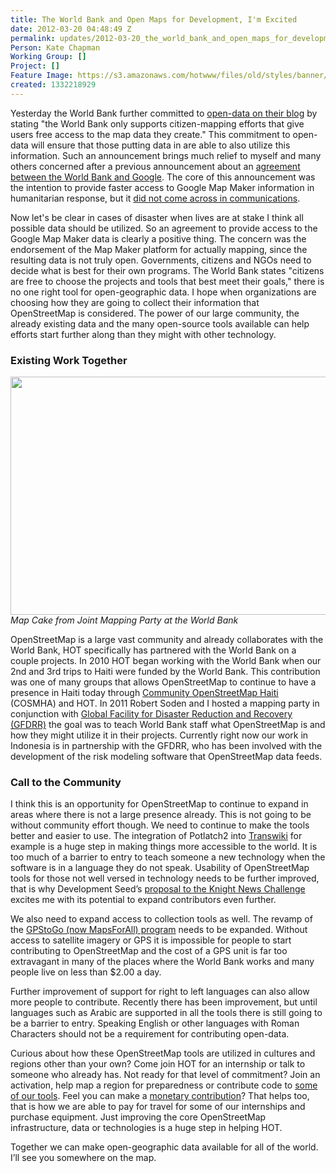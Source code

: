 ```yaml
---
title: The World Bank and Open Maps for Development, I'm Excited
date: 2012-03-20 04:48:49 Z
permalink: updates/2012-03-20_the_world_bank_and_open_maps_for_development_i'm_excited
Person: Kate Chapman
Working Group: []
Project: []
Feature Image: https://s3.amazonaws.com/hotwww/files/old/styles/banner/public/world_bank_map_cake.jpg
created: 1332218929
---
```


<p>Yesterday the World Bank further committed to <a href="http://blogs.worldbank.org/insidetheweb/maps-for-open-development">open-data on their blog</a> by stating "the World Bank only supports citizen-mapping efforts that give users free access to the map data they create." This commitment to open-data will ensure that those putting data in are able to also utilize this information. Such an announcement brings much relief to myself and many others concerned after a previous announcement about an <a href="http://www.nytimes.com/2012/01/14/opinion/empowering-citizen-cartographers.html">agreement between the World Bank and Google</a>. The core of this announcement was the intention to provide faster access to Google Map Maker information in humanitarian response, but it <a href="http://www.nytimes.com/2012/01/14/opinion/empowering-citizen-cartographers.html?_r=1">did not come across in communications</a>.</p><p>Now let's be clear in cases of disaster when lives are at stake I think all possible data should be utilized. So an agreement to provide access to the Google Map Maker data is clearly a positive thing. The concern was the endorsement of the Map Maker platform for actually mapping, since the resulting data is not truly open. Governments, citizens and NGOs need to decide what is best for their own programs. The World Bank states "citizens are free to choose the projects and tools that best meet their goals," there is no one right tool for open-geographic data. I hope when organizations are choosing how they are going to collect their information that OpenStreetMap is considered. The power of our large community, the already existing data and the many open-source tools available can help efforts start further along than they might with other technology.</p><h3>Existing Work Together</h3><p><img class="image-large" title="World Bank Map Cake" src="https://s3.amazonaws.com/hotwww/files/old/styles/large/public/world_bank_map_cake.jpg?itok=0CXawsOW" alt="" height="381" width="510"><br><em>Map Cake from Joint Mapping Party at the World Bank</em></p><p>OpenStreetMap is a large vast community and already collaborates with the World Bank, HOT specifically has partnered with the World Bank on a couple projects. In 2010 HOT began working with the World Bank when our 2nd and 3rd trips to Haiti were funded by the World Bank. This contribution was one of many groups that allows OpenStreetMap to continue to have a presence in Haiti today through <a href="http://cosmha.wordpress.com/">Community OpenStreetMap Haiti</a> (COSMHA) and HOT. In 2011 Robert Soden and I hosted a mapping party in conjunction with <a href="http://www.gfdrr.org/gfdrr/">Global Facility for Disaster Reduction and Recovery (GFDRR)</a> the goal was to teach World Bank staff what OpenStreetMap is and how they might utilize it in their projects. Currently right now our work in Indonesia is in partnership with the GFDRR, who has been involved with the development of the risk modeling software that OpenStreetMap data feeds.</p><h3>Call to the Community</h3><p>I think this is an opportunity for OpenStreetMap to continue to expand in areas where there is not a large presence already. This is not going to be without community effort though. We need to continue to make the tools better and easier to use. The integration of Potlatch2 into <a href="http://www.transwiki.org/">Transwiki</a> for example is a huge step in making things more accessible to the world. It is too much of a barrier to entry to teach someone a new technology when the software is in a language they do not speak. Usability of OpenStreetMap tools for those not well versed in technology needs to be further improved, that is why Development Seed’s <a href="http://newschallenge.tumblr.com/post/19450699629/data-networks-are-local-new-contribution-tools-for">proposal to the Knight News Challenge</a> excites me with its potential to expand contributors even further.</p><p>We also need to expand access to collection tools as well. The revamp of the <a href="http://mapsforall.org/">GPStoGo (now MapsForAll) program</a> needs to be expanded. Without access to satellite imagery or GPS it is impossible for people to start contributing to OpenStreetMap and the cost of a GPS unit is far too extravagant in many of the places where the World Bank works and many people live on less than $2.00 a day.</p><p>Further improvement of support for right to left languages can also allow more people to contribute. Recently there has been improvement, but until languages such as Arabic are supported in all the tools there is still going to be a barrier to entry. Speaking English or other languages with Roman Characters should not be a requirement for contributing open-data.</p><p>Curious about how these OpenStreetMap tools are utilized in cultures and regions other than your own? Come join HOT for an internship or talk to someone who already has. Not ready for that level of commitment? Join an activation, help map a region for preparedness or contribute code to <a href="https://github.com/hotosm">some of our tools</a>. Feel you can make a <a href="http://hot.openstreetmap.org/updates/2012-01-06_christmas_donation_from_nestoria">monetary contribution</a>? That helps too, that is how we are able to pay for travel for some of our internships and purchase equipment. Just improving the core OpenStreetMap infrastructure, data or technologies is a huge step in helping HOT.</p><p>Together we can make open-geographic data available for all of the world. I’ll see you somewhere on the map.</p>

